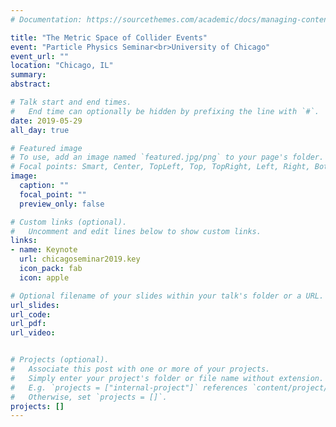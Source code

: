 ```yaml
---
# Documentation: https://sourcethemes.com/academic/docs/managing-content/

title: "The Metric Space of Collider Events"
event: "Particle Physics Seminar<br>University of Chicago"
event_url: ""
location: "Chicago, IL"
summary:
abstract:

# Talk start and end times.
#   End time can optionally be hidden by prefixing the line with `#`.
date: 2019-05-29
all_day: true

# Featured image
# To use, add an image named `featured.jpg/png` to your page's folder. 
# Focal points: Smart, Center, TopLeft, Top, TopRight, Left, Right, BottomLeft, Bottom, BottomRight.
image:
  caption: ""
  focal_point: ""
  preview_only: false

# Custom links (optional).
#   Uncomment and edit lines below to show custom links.
links:
- name: Keynote
  url: chicagoseminar2019.key
  icon_pack: fab
  icon: apple

# Optional filename of your slides within your talk's folder or a URL.
url_slides:
url_code:
url_pdf:
url_video:


# Projects (optional).
#   Associate this post with one or more of your projects.
#   Simply enter your project's folder or file name without extension.
#   E.g. `projects = ["internal-project"]` references `content/project/deep-learning/index.md`.
#   Otherwise, set `projects = []`.
projects: []
---
```

